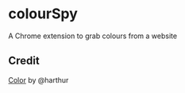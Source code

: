 colourSpy
=========

A Chrome extension to grab colours from a website

## Credit

[Color](https://github.com/harthur/color) by @harthur

